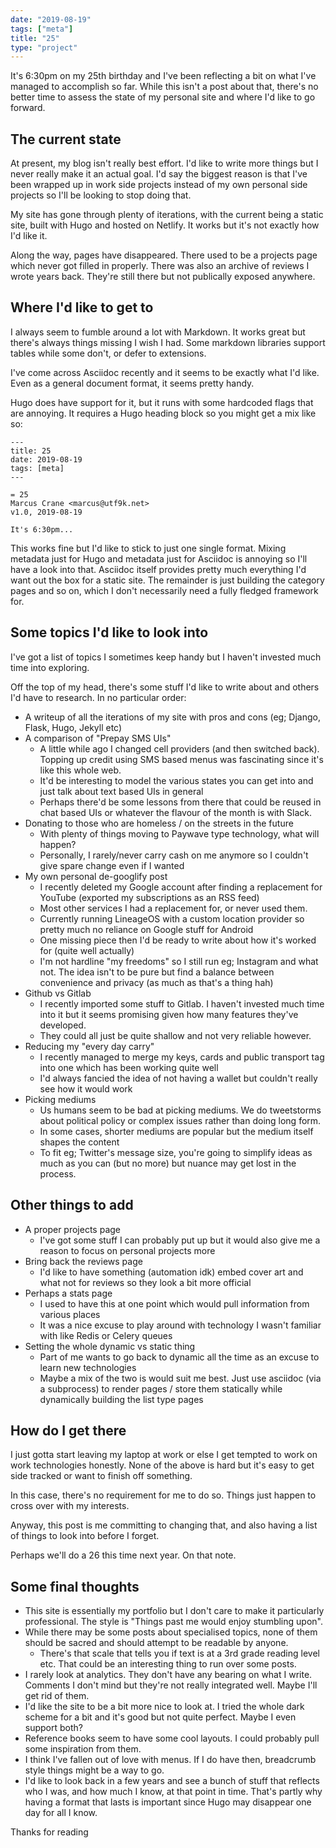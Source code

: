 ```yaml
---
date: "2019-08-19"
tags: ["meta"]
title: "25"
type: "project"
---
```


It's 6:30pm on my 25th birthday and I've been reflecting a bit on what I've managed to accomplish so far. While this isn't a post about that, there's no better time to assess the state of my personal site and where I'd like to go forward.

## The current state

At present, my blog isn't really best effort. I'd like to write more things but I never really make it an actual goal. I'd say the biggest reason is that I've been wrapped up in work side projects instead of my own personal side projects so I'll be looking to stop doing that.

My site has gone through plenty of iterations, with the current being a static site, built with Hugo and hosted on Netlify. It works but it's not exactly how I'd like it.

Along the way, pages have disappeared. There used to be a projects page which never got filled in properly. There was also an archive of reviews I wrote years back. They're still there but not publically exposed anywhere.

## Where I'd like to get to

I always seem to fumble around a lot with Markdown. It works great but there's always things missing I wish I had. Some markdown libraries support tables while some don't, or defer to extensions.

I've come across Asciidoc recently and it seems to be exactly what I'd like. Even as a general document format, it seems pretty handy.

Hugo does have support for it, but it runs with some hardcoded flags that are annoying. It requires a Hugo heading block so you might get a mix like so:

```
---
title: 25
date: 2019-08-19
tags: [meta]
---

= 25
Marcus Crane <marcus@utf9k.net>
v1.0, 2019-08-19

It's 6:30pm...
```

This works fine but I'd like to stick to just one single format. Mixing metadata just for Hugo and metadata just for Asciidoc is annoying so I'll have a look into that. Asciidoc itself provides pretty much everything I'd want out the box for a static site. The remainder is just building the category pages and so on, which I don't necessarily need a fully fledged framework for.

## Some topics I'd like to look into

I've got a list of topics I sometimes keep handy but I haven't invested much time into exploring.

Off the top of my head, there's some stuff I'd like to write about and others I'd have to research. In no particular order:

* A writeup of all the iterations of my site with pros and cons (eg; Django, Flask, Hugo, Jekyll etc)
* A comparison of "Prepay SMS UIs"
  - A little while ago I changed cell providers (and then switched back). Topping up credit using SMS based menus was fascinating since it's like this whole web.
  - It'd be interesting to model the various states you can get into and just talk about text based UIs in general
  - Perhaps there'd be some lessons from there that could be reused in chat based UIs or whatever the flavour of the month is with Slack.
* Donating to those who are homeless / on the streets in the future
  - With plenty of things moving to Paywave type technology, what will happen?
  - Personally, I rarely/never carry cash on me anymore so I couldn't give spare change even if I wanted
* My own personal de-googlify post
  - I recently deleted my Google account after finding a replacement for YouTube (exported my subscriptions as an RSS feed)
  - Most other services I had a replacement for, or never used them.
  - Currently running LineageOS with a custom location provider so pretty much no reliance on Google stuff for Android
  - One missing piece then I'd be ready to write about how it's worked for (quite well actually)
  - I'm not hardline "my freedoms" so I still run eg; Instagram and what not. The idea isn't to be pure but find a balance between convenience and privacy (as much as that's a thing hah)
* Github vs Gitlab
  - I recently imported some stuff to Gitlab. I haven't invested much time into it but it seems promising given how many features they've developed.
  - They could all just be quite shallow and not very reliable however.
* Reducing my "every day carry"
  - I recently managed to merge my keys, cards and public transport tag into one which has been working quite well
  - I'd always fancied the idea of not having a wallet but couldn't really see how it would work
* Picking mediums
  - Us humans seem to be bad at picking mediums. We do tweetstorms about political policy or complex issues rather than doing long form.
  - In some cases, shorter mediums are popular but the medium itself shapes the content
  - To fit eg; Twitter's message size, you're going to simplify ideas as much as you can (but no more) but nuance may get lost in the process.

## Other things to add

* A proper projects page
  - I've got some stuff I can probably put up but it would also give me a reason to focus on personal projects more
* Bring back the reviews page
  - I'd like to have something (automation idk) embed cover art and what not for reviews so they look a bit more official
* Perhaps a stats page
  - I used to have this at one point which would pull information from various places
  - It was a nice excuse to play around with technology I wasn't familiar with like Redis or Celery queues
* Setting the whole dynamic vs static thing
  - Part of me wants to go back to dynamic all the time as an excuse to learn new technologies
  - Maybe a mix of the two is would suit me best. Just use asciidoc (via a subprocess) to render pages / store them statically while dynamically building the list type pages

## How do I get there

I just gotta start leaving my laptop at work or else I get tempted to work on work technologies honestly. None of the above is hard but it's easy to get side tracked or want to finish off something.

In this case, there's no requirement for me to do so. Things just happen to cross over with my interests.

Anyway, this post is me committing to changing that, and also having a list of things to look into before I forget.

Perhaps we'll do a 26 this time next year. On that note.

## Some final thoughts

* This site is essentially my portfolio but I don't care to make it particularly professional. The style is "Things past me would enjoy stumbling upon".
* While there may be some posts about specialised topics, none of them should be sacred and should attempt to be readable by anyone.
  - There's that scale that tells you if text is at a 3rd grade reading level etc. That could be an interesting thing to run over some posts.
* I rarely look at analytics. They don't have any bearing on what I write. Comments I don't mind but they're not really integrated well. Maybe I'll get rid of them.
* I'd like the site to be a bit more nice to look at. I tried the whole dark scheme for a bit and it's good but not quite perfect. Maybe I even support both?
* Reference books seem to have some cool layouts. I could probably pull some inspiration from them.
* I think I've fallen out of love with menus. If I do have then, breadcrumb style things might be a way to go.
* I'd like to look back in a few years and see a bunch of stuff that reflects who I was, and how much I know, at that point in time. That's partly why having a format that lasts is important since Hugo may disappear one day for all I know.

Thanks for reading
